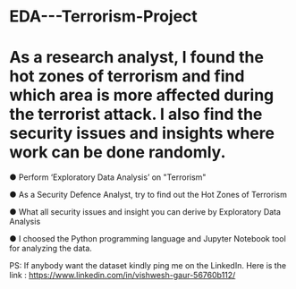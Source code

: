 # EDA---Terrorism-Project

# As a research analyst, I found the hot zones of terrorism and find which area is more affected during the terrorist attack. I also find the security issues and insights where work can be done randomly.
● Perform ‘Exploratory Data Analysis’ on "Terrorism"

● As a Security Defence Analyst, try to find out the Hot Zones of Terrorism

● What all security issues and insight you can derive by Exploratory Data Analysis

● I choosed the Python programming language and Jupyter Notebook tool for analyzing the data.

PS: If anybody want the dataset kindly ping me on the LinkedIn. Here is the link : https://www.linkedin.com/in/vishwesh-gaur-56760b112/
